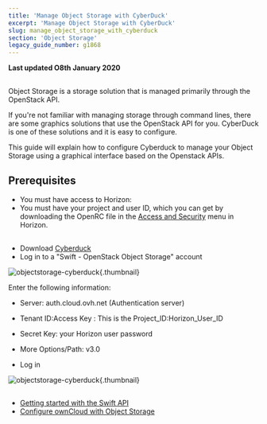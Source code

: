 ```yaml
---
title: 'Manage Object Storage with CyberDuck'
excerpt: 'Manage Object Storage with CyberDuck'
slug: manage_object_storage_with_cyberduck
section: 'Object Storage'
legacy_guide_number: g1868
---
```


**Last updated O8th January 2020**

## 
Object Storage is a storage solution that is managed primarily through the OpenStack API.

If you're not familiar with managing storage through command lines, there are some graphics solutions that use the OpenStack API for you. CyberDuck is one of these solutions and it is easy to configure. 

This guide will explain how to configure Cyberduck to manage your Object Storage using a graphical interface based on the Openstack APIs.


## Prerequisites

- You must have access to Horizon: []({legacy}1773)
- You must have your project and user ID, which you can get by downloading the OpenRC file in the [Access and Security]({legacy}1774) menu in Horizon.




## 

- Download [Cyberduck](https://cyberduck.io/)
- Log in to a "Swift - OpenStack Object Storage" account


![objectstorage-cyberduck](images/v3.0.png){.thumbnail}

Enter the following information:

- Server: auth.cloud.ovh.net (Authentication server)
- Tenant ID:Access Key : This is the Project_ID:Horizon_User_ID
- Secret Key: your Horizon user password
- More Options/Path: v3.0



- Log in



![objectstorage-cyberduck](images/img_2756.jpg){.thumbnail}


## 

- [Getting started with the Swift API]({legacy}1916)
- [Configure ownCloud with Object Storage]({legacy}2000)




## 
 

